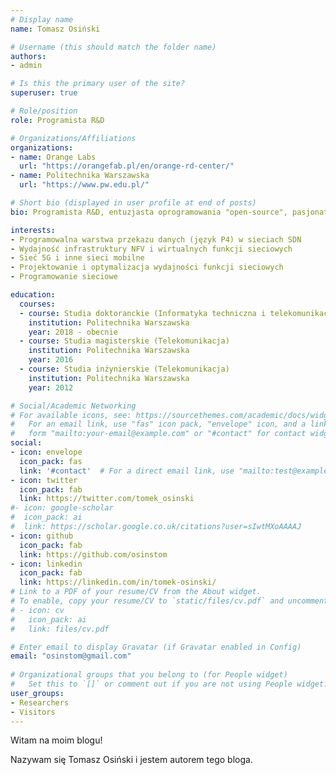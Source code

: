 ```yaml
---
# Display name
name: Tomasz Osiński

# Username (this should match the folder name)
authors:
- admin

# Is this the primary user of the site?
superuser: true

# Role/position
role: Programista R&D

# Organizations/Affiliations
organizations:
- name: Orange Labs
  url: "https://orangefab.pl/en/orange-rd-center/"
- name: Politechnika Warszawska
  url: "https://www.pw.edu.pl/"

# Short bio (displayed in user profile at end of posts)
bio: Programista R&D, entuzjasta oprogramowania "open-source", pasjonat. Zajmuję się "softwaryzacją" sieci telekomunikacyjnych, w tym m.in. sieciami progromowalnymi SDN, systemami NFV, chmurami telekomunikacyjnymi i siecią 5G. 

interests:
- Programowalna warstwa przekazu danych (język P4) w sieciach SDN
- Wydajność infrastruktury NFV i wirtualnych funkcji sieciowych
- Sieć 5G i inne sieci mobilne
- Projektowanie i optymalizacja wydajności funkcji sieciowych
- Programowanie sieciowe

education:
  courses:
  - course: Studia doktoranckie (Informatyka techniczna i telekomunikacja)
    institution: Politechnika Warszawska
    year: 2018 - obecnie
  - course: Studia magisterskie (Telekomunikacja)
    institution: Politechnika Warszawska
    year: 2016
  - course: Studia inżynierskie (Telekomunikacja)
    institution: Politechnika Warszawska
    year: 2012

# Social/Academic Networking
# For available icons, see: https://sourcethemes.com/academic/docs/widgets/#icons
#   For an email link, use "fas" icon pack, "envelope" icon, and a link in the
#   form "mailto:your-email@example.com" or "#contact" for contact widget.
social:
- icon: envelope
  icon_pack: fas
  link: '#contact'  # For a direct email link, use "mailto:test@example.org".
- icon: twitter
  icon_pack: fab
  link: https://twitter.com/tomek_osinski
#- icon: google-scholar
#  icon_pack: ai
#  link: https://scholar.google.co.uk/citations?user=sIwtMXoAAAAJ
- icon: github
  icon_pack: fab
  link: https://github.com/osinstom
- icon: linkedin
  icon_pack: fab
  link: https://linkedin.com/in/tomek-osinski/
# Link to a PDF of your resume/CV from the About widget.
# To enable, copy your resume/CV to `static/files/cv.pdf` and uncomment the lines below.  
# - icon: cv
#   icon_pack: ai
#   link: files/cv.pdf

# Enter email to display Gravatar (if Gravatar enabled in Config)
email: "osinstom@gmail.com"
  
# Organizational groups that you belong to (for People widget)
#   Set this to `[]` or comment out if you are not using People widget.  
user_groups:
- Researchers
- Visitors
---
```


Witam na moim blogu! 

Nazywam się Tomasz Osiński i jestem autorem tego bloga. 
